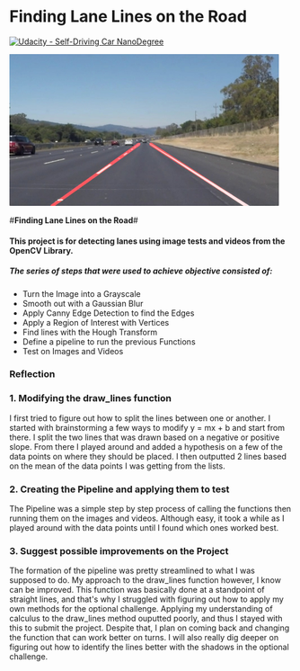 # **Finding Lane Lines on the Road** 
[![Udacity - Self-Driving Car NanoDegree](https://s3.amazonaws.com/udacity-sdc/github/shield-carnd.svg)](http://www.udacity.com/drive)

<img src="examples/laneLines_thirdPass.jpg" width="480" alt="Combined Image" />


#**Finding Lane Lines on the Road**#
 
 
 [//]: # (Image References)
 
 [image1]: ./examples/grayscale.jpg "Grayscale"
 

#### This project is for detecting lanes using image tests and videos from the OpenCV Library.
 
##### The series of steps that were used to achieve objective consisted of:
  * Turn the Image into a Grayscale 
  * Smooth out with a Gaussian Blur 
  * Apply Canny Edge Detection to find the Edges 
  * Apply a Region of Interest with Vertices 
  * Find lines with the Hough Transform 
  * Define a pipeline to run the previous Functions 
  * Test on Images and Videos 
 
### Reflection
 
### 1. Modifying the draw_lines function
 
I first tried to figure out how to split the lines between one or another.  I started with brainstorming a few ways to modify y = mx + b and start from there.  I split the two lines that was drawn based on a negative or positive slope. From there I played around and added a hypothesis on a few of the data points on where they should be placed.  I then outputted 2 lines based on the mean of the data points I was getting from the lists. 
 
 
### 2. Creating the Pipeline and applying them to test
The Pipeline was a simple step by step process of calling the functions then running them on the images and videos.  Although easy, it took a while as I played around with the data points until I found which ones worked best.  
 
 
### 3. Suggest possible improvements on the Project 
The formation of the pipeline was pretty streamlined to what I was supposed to do.  My approach to the draw_lines function however, I know can be improved.  This function was basically done at a standpoint of straight lines, and that's why I struggled with figuring out how to apply my own methods for the optional challenge. Applying my understanding of calculus to the draw_lines method ouputted poorly, and thus I stayed with this to submit the project. Despite that, I plan on coming back and changing the function that can work better on turns. I will also really dig deeper on figuring out how to identify the lines better with the shadows in the optional challenge.

